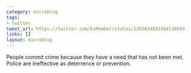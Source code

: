 ```yaml
---
category: microblog
tags:
- twitter
tweet_url: https://twitter.com/ExMember/status/1283034893384130569
links: []
layout: microblog
---
```

People commit crime because they have a need that has not been met. Police are ineffective as deterrence or prevention.
